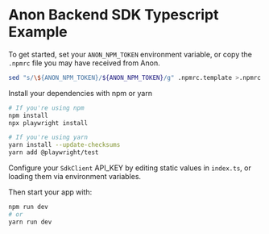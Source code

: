 # Anon Backend SDK Typescript Example

To get started, set your `ANON_NPM_TOKEN` environment variable, or copy the `.npmrc` file you may have received from Anon.

```sh
sed "s/\${ANON_NPM_TOKEN}/${ANON_NPM_TOKEN}/g" .npmrc.template >.npmrc
```

Install your dependencies with npm or yarn

```sh
# If you're using npm
npm install
npx playwright install

# If you're using yarn
yarn install --update-checksums
yarn add @playwright/test
```

Configure your `SdkClient` API_KEY by editing static values in `index.ts`, or loading them via environment variables.

Then start your app with:

```sh
npm run dev
# or
yarn run dev
```
